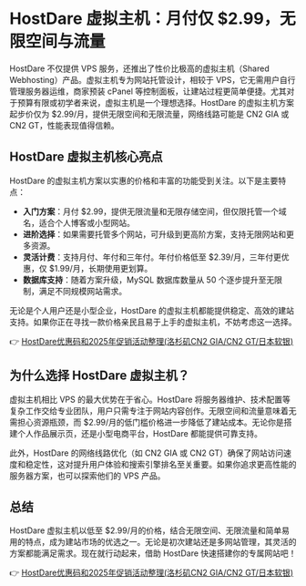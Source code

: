 # HostDare 虚拟主机：月付仅 $2.99，无限空间与流量

HostDare 不仅提供 VPS 服务，还推出了性价比极高的虚拟主机（Shared Webhosting）产品。虚拟主机专为网站托管设计，相较于 VPS，它无需用户自行管理服务器运维，商家预装 cPanel 等控制面板，让建站过程更简单便捷。尤其对于预算有限或初学者来说，虚拟主机是一个理想选择。HostDare 的虚拟主机方案起步价仅为 $2.99/月，提供无限空间和无限流量，网络线路可能是 CN2 GIA 或 CN2 GT，性能表现值得信赖。

## HostDare 虚拟主机核心亮点

HostDare 的虚拟主机方案以实惠的价格和丰富的功能受到关注。以下是主要特点：

- **入门方案**：月付 $2.99，提供无限流量和无限存储空间，但仅限托管一个域名，适合个人博客或小型网站。
- **进阶选择**：如果需要托管多个网站，可升级到更高阶方案，支持无限网站和更多资源。
- **灵活计费**：支持月付、年付和三年付。年付价格低至 $2.39/月，三年付更优惠，仅 $1.99/月，长期使用更划算。
- **数据库支持**：随着方案升级，MySQL 数据库数量从 50 个逐步提升至无限制，满足不同规模网站需求。

无论是个人用户还是小型企业，HostDare 的虚拟主机都能提供稳定、高效的建站支持。如果你正在寻找一款价格亲民且易于上手的虚拟主机，不妨考虑这一选择。

👉 [HostDare优惠码和2025年促销活动整理(洛杉矶CN2 GIA/CN2 GT/日本软银)](https://bit.ly/hostdare)

## 为什么选择 HostDare 虚拟主机？

虚拟主机相比 VPS 的最大优势在于省心。HostDare 将服务器维护、技术配置等复杂工作交给专业团队，用户只需专注于网站内容创作。无限空间和流量意味着无需担心资源瓶颈，而 $2.99/月的低门槛价格进一步降低了建站成本。无论你是搭建个人作品展示页，还是小型电商平台，HostDare 都能提供可靠支持。

此外，HostDare 的网络线路优化（如 CN2 GIA 或 CN2 GT）确保了网站访问速度和稳定性，这对提升用户体验和搜索引擎排名至关重要。如果你追求更高性能的服务器方案，也可以探索他们的 VPS 产品。

## 总结

HostDare 虚拟主机以低至 $2.99/月的价格，结合无限空间、无限流量和简单易用的特点，成为建站市场的优选之一。无论是初次建站还是多网站管理，其灵活的方案都能满足需求。现在就行动起来，借助 HostDare 快速搭建你的专属网站吧！

👉 [HostDare优惠码和2025年促销活动整理(洛杉矶CN2 GIA/CN2 GT/日本软银)](https://bit.ly/hostdare)